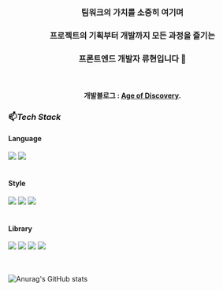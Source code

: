 
<div align=center>
	
### 팀워크의 가치를 소중히 여기며 
### 프로젝트의 기획부터 개발까지 모든 과정을 즐기는
### 프론트엔드 개발자 류현입니다 👋
	
<br>

#### 개발블로그 : [Age of Discovery](https://jurgen-94.tistory.com/).

</div>
	
### 📫_Tech Stack_

#### Language
<div>
<img src="https://img.shields.io/badge/JavaScript-F7DF1E?style=for-the-badge&logo=JavaScript&logoColor=white">
<img src="https://img.shields.io/badge/TypeScript-3178C6?style=for-the-badge&logo=TypeScript&logoColor=white">
</div>
<br>

#### Style
<div>
<img src="https://img.shields.io/badge/Sass-CC6699?style=for-the-badge&logo=Sass&logoColor=white">
<img src="https://img.shields.io/badge/styled_components-DB7093?style=for-the-badge&logo=styledcomponents&logoColor=white">
<img src="https://img.shields.io/badge/Tailwind CSS-06B6D4?style=for-the-badge&logo=tailwindCss&logoColor=white">
</div>
<br>

#### Library
<div>
<img src="https://img.shields.io/badge/React-61DAFB?style=for-the-badge&logo=React&logoColor=white">
<img src="https://img.shields.io/badge/REDUX-764ABC?style=for-the-badge&logo=redux&logoColor=white">
<img src="https://img.shields.io/badge/RTK Query-764ABC?style=for-the-badge&logo=React&logoColor=white"/>
<img src="https://img.shields.io/badge/React Query-FF4154?style=for-the-badge&logo=React&logoColor=white"/>
</div>
<br>
<br>

![Anurag's GitHub stats](https://github-readme-stats.vercel.app/api?username=LuisKlopp&show_icons=true&theme=radical)
